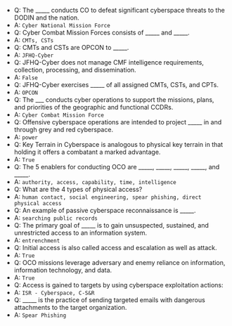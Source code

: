 * Q: The _____ conducts CO to defeat significant cyberspace threats to the DODIN and the nation.
* A: `Cyber National Mission Force`
* Q: Cyber Combat Mission Forces consists of _____ and _____.
* A: `CMTs, CSTs`
* Q: CMTs and CSTs are OPCON to _____.
* A: `JFHQ-Cyber`
* Q: JFHQ-Cyber does not manage CMF intelligence requirements, collection, processing, and dissemination.
* A: `False`
* Q: JFHQ-Cyber exercises _____ of all assigned CMTs, CSTs, and CPTs.
* A: `OPCON`
* Q: The ___ conducts cyber operations to support the missions, plans, and priorities of the geographic and functional CCDRs.
* A: `Cyber Combat Mission Force`
* Q: Offensive cyberspace operations are intended to project _____ in and through grey and red cyberspace.
* A: `power`
* Q: Key Terrain in Cyberspace is analogous to physical key terrain in that holding it offers a combatant a marked advantage.
* A: `True`
* Q: The 5 enablers for conducting OCO are _____, _____, _____, _____, and _____.
* A: `authority, access, capability, time, intelligence`
* Q: What are the 4 types of physical access?
* A: `human contact, social engineering, spear phishing, direct physical access `
* Q: An example of passive cyberspace reconnaissance is _____.
* A: `searching public records `
* Q: The primary goal of _____ is to gain unsuspected, sustained, and unrestricted access to an information system.
* A: `entrenchment`
* Q: Initial access is also called access and escalation as well as attack.
* A: `True`
* Q: OCO missions leverage adversary and enemy reliance on information, information technology, and data.
* A: `True`
* Q: Access is gained to targets by using cyberspace exploitation actions:
* A: `ISR - Cyberspace, C-S&R`
* Q: _____ is the practice of sending targeted emails with dangerous attachments to the target organization.
* A: `Spear Phishing`








